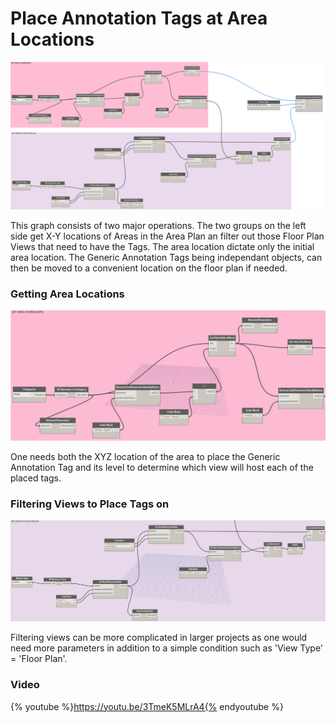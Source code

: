 # Place Annotation Tags at Area Locations

![](/03_Place-and-Update-Annotation-Tags/images/3-1_PlaceAreaTags_Overall.png)

This graph consists of two major operations. The two groups on the left side get X-Y locations of Areas in the Area Plan an filter out those Floor Plan Views that need to have the Tags. The area location dictate only the initial area location. The Generic Annotation Tags being independant objects, can then be moved to a convenient location on the floor plan if needed.

### Getting Area Locations

![](/03_Place-and-Update-Annotation-Tags/images/3-1_PlaceAreaTags_GetAreaCoordinates.PNG)

One needs both the XYZ location of the area to place the Generic Annotation Tag and its level to determine which view will host each of the placed tags.

### Filtering Views to Place Tags on

![](/03_Place-and-Update-Annotation-Tags/images/3-1_PlaceAreaTags_GetViewsToPlaceTagsOn.PNG)

Filtering views can be more complicated in larger projects as one would need more parameters in addition to a simple condition such as 'View Type' = 'Floor Plan'.

### Video

{% youtube %}https://youtu.be/3TmeK5MLrA4{% endyoutube %}

